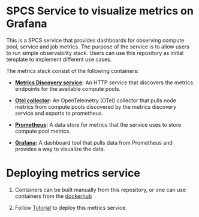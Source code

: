 # SPCS Service to visualize metrics on Grafana

This is a SPCS service that provides dashboards for observing compute pool, service and job metrics.
The purpose of the service is to allow users to run simple observability stack. Users
can use this repository as initial template to implement different use cases.

The metrics stack consist of the following containers:
* **[Metrics Discovery service](https://github.com/Snowflake-Labs/spcs-templates/tree/main/user-metrics/mdservice):** An HTTP service that discovers the metrics endpoints for the available compute pools.

* **[Otel collector](https://github.com/open-telemetry/opentelemetry-collector-contrib):** An OpenTelemetry (OTel) collector that pulls node metrics from compute pools discovered by the metrics discovery service and exports to prometheus.

* **[Prometheus](https://github.com/prometheus/prometheus):** A data store for metrics that the service uses to store compute pool metrics.

* **[Grafana](https://github.com/grafana/grafana):** A dashboard tool that pulls data from Prometheus and provides a way to visualize the data.


# Deploying metrics service

1. Containers can be built manually from this repository, or one can use containers from the [dockerhub](https://hub.docker.com/u/snowflakedb)

2. Follow [Tutorial](../tutorial%20-%20visualize_metrics_using_grafana/README.md) to deploy this metrics service.
